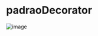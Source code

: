 # padraoDecorator
![image](https://github.com/PedroHPMarques/padraoDecorator/assets/71791347/ca382b58-e933-4c34-a81e-c1908efe4996)
